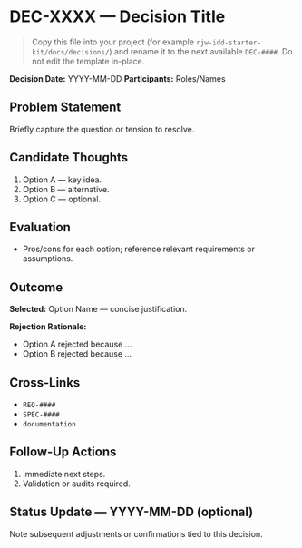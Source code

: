 # DEC-XXXX — Decision Title

> Copy this file into your project (for example `rjw-idd-starter-kit/docs/decisions/`) and rename it to the next available `DEC-####`. Do not edit the template in-place.

**Decision Date:** YYYY-MM-DD
**Participants:** Roles/Names

## Problem Statement
Briefly capture the question or tension to resolve.

## Candidate Thoughts
1. Option A — key idea.
2. Option B — alternative.
3. Option C — optional.

## Evaluation
- Pros/cons for each option; reference relevant requirements or assumptions.

## Outcome
**Selected:** Option Name — concise justification.

**Rejection Rationale:**
- Option A rejected because …
- Option B rejected because …

## Cross-Links
- `REQ-####`
- `SPEC-####`
- `documentation`

## Follow-Up Actions
1. Immediate next steps.
2. Validation or audits required.

## Status Update — YYYY-MM-DD (optional)
Note subsequent adjustments or confirmations tied to this decision.
